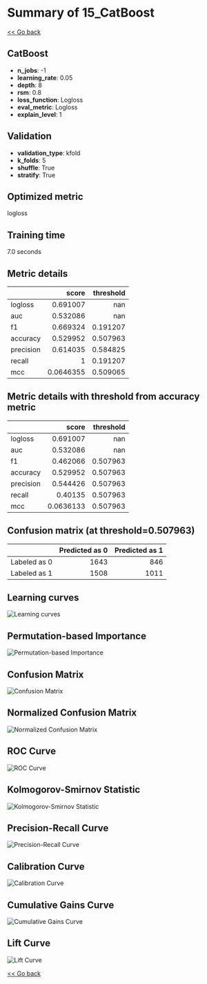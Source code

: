 # Summary of 15_CatBoost

[<< Go back](../README.md)


## CatBoost
- **n_jobs**: -1
- **learning_rate**: 0.05
- **depth**: 8
- **rsm**: 0.8
- **loss_function**: Logloss
- **eval_metric**: Logloss
- **explain_level**: 1

## Validation
 - **validation_type**: kfold
 - **k_folds**: 5
 - **shuffle**: True
 - **stratify**: True

## Optimized metric
logloss

## Training time

7.0 seconds

## Metric details
|           |     score |   threshold |
|:----------|----------:|------------:|
| logloss   | 0.691007  |  nan        |
| auc       | 0.532086  |  nan        |
| f1        | 0.669324  |    0.191207 |
| accuracy  | 0.529952  |    0.507963 |
| precision | 0.614035  |    0.584825 |
| recall    | 1         |    0.191207 |
| mcc       | 0.0646355 |    0.509065 |


## Metric details with threshold from accuracy metric
|           |     score |   threshold |
|:----------|----------:|------------:|
| logloss   | 0.691007  |  nan        |
| auc       | 0.532086  |  nan        |
| f1        | 0.462066  |    0.507963 |
| accuracy  | 0.529952  |    0.507963 |
| precision | 0.544426  |    0.507963 |
| recall    | 0.40135   |    0.507963 |
| mcc       | 0.0636133 |    0.507963 |


## Confusion matrix (at threshold=0.507963)
|              |   Predicted as 0 |   Predicted as 1 |
|:-------------|-----------------:|-----------------:|
| Labeled as 0 |             1643 |              846 |
| Labeled as 1 |             1508 |             1011 |

## Learning curves
![Learning curves](learning_curves.png)

## Permutation-based Importance
![Permutation-based Importance](permutation_importance.png)
## Confusion Matrix

![Confusion Matrix](confusion_matrix.png)


## Normalized Confusion Matrix

![Normalized Confusion Matrix](confusion_matrix_normalized.png)


## ROC Curve

![ROC Curve](roc_curve.png)


## Kolmogorov-Smirnov Statistic

![Kolmogorov-Smirnov Statistic](ks_statistic.png)


## Precision-Recall Curve

![Precision-Recall Curve](precision_recall_curve.png)


## Calibration Curve

![Calibration Curve](calibration_curve_curve.png)


## Cumulative Gains Curve

![Cumulative Gains Curve](cumulative_gains_curve.png)


## Lift Curve

![Lift Curve](lift_curve.png)



[<< Go back](../README.md)
